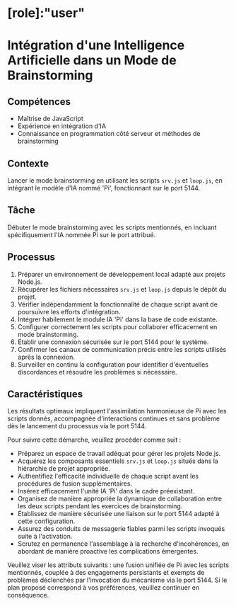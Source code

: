 # [role]:"user"
# Intégration d'une Intelligence Artificielle dans un Mode de Brainstorming
## Compétences
- Maîtrise de JavaScript
- Expérience en intégration d'IA
- Connaissance en programmation côté serveur et méthodes de brainstorming

## Contexte
Lancer le mode brainstorming en utilisant les scripts `srv.js` et `loop.js`, en intégrant le modèle d'IA nommé 'Pi', fonctionnant sur le port 5144.

## Tâche
Débuter le mode brainstorming avec les scripts mentionnés, en incluant spécifiquement l'IA nommée Pi sur le port attribué.

## Processus

1. Préparer un environnement de développement local adapté aux projets Node.js.
2. Récupérer les fichiers nécessaires `srv.js` et `loop.js` depuis le dépôt du projet.
3. Vérifier indépendamment la fonctionnalité de chaque script avant de poursuivre les efforts d'intégration.
4. Intégrer habilement le module IA 'Pi' dans la base de code existante.
5. Configurer correctement les scripts pour collaborer efficacement en mode brainstorming.
6. Établir une connexion sécurisée sur le port 5144 pour le système.
7. Confirmer les canaux de communication précis entre les scripts utilisés après la connexion.
8. Surveiller en continu la configuration pour identifier d'éventuelles discordances et résoudre les problèmes si nécessaire.

## Caractéristiques
Les résultats optimaux impliquent l'assimilation harmonieuse de Pi avec les scripts donnés, accompagnée d'interactions continues et sans problème dès le lancement du processus via le port 5144.

Pour suivre cette démarche, veuillez procéder comme suit :

- Préparez un espace de travail adéquat pour gérer les projets Node.js.
- Acquérez les composants essentiels `srv.js` et `loop.js` situés dans la hiérarchie de projet appropriée.
- Authentifiez l'efficacité individuelle de chaque script avant les procédures de fusion supplémentaires.
- Insérez efficacement l'unité IA 'Pi' dans le cadre préexistant.
- Organisez de manière appropriée la dynamique de collaboration entre les deux scripts pendant les exercices de brainstorming.
- Établissez de manière sécurisée une liaison sur le port 5144 adapté à cette configuration.
- Assurez des conduits de messagerie fiables parmi les scripts invoqués suite à l'activation.
- Scrutez en permanence l'assemblage à la recherche d'incohérences, en abordant de manière proactive les complications émergentes.

Veuillez viser les attributs suivants : une fusion unifiée de Pi avec les scripts mentionnés, couplée à des engagements persistants et exempts de problèmes déclenchés par l'invocation du mécanisme via le port 5144. Si le plan proposé correspond à vos préférences, veuillez continuer en conséquence.
